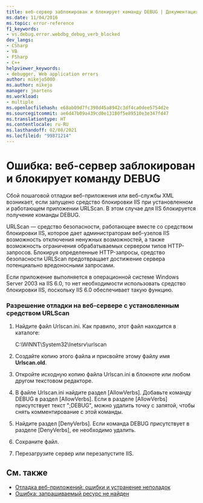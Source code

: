 ```yaml
---
title: веб-сервер заблокирован и блокирует команду DEBUG | Документация Майкрософт
ms.date: 11/04/2016
ms.topic: error-reference
f1_keywords:
- vs.debug.error.webdbg_debug_verb_blocked
dev_langs:
- CSharp
- VB
- FSharp
- C++
helpviewer_keywords:
- debugger, Web application errors
author: mikejo5000
ms.author: mikejo
manager: jmartens
ms.workload:
- multiple
ms.openlocfilehash: e68ab09d7fc398d45a8942c3df4ca0dee5754d2e
ms.sourcegitcommit: ae6d47b09a439cd0e13180f5e89510e3e347fd47
ms.translationtype: HT
ms.contentlocale: ru-RU
ms.lasthandoff: 02/08/2021
ms.locfileid: "99871214"
---
```

# <a name="error-the-web-server-has-been-locked-down-and-is-blocking-the-debug-verb"></a>Ошибка: веб-сервер заблокирован и блокирует команду DEBUG
Сбой пошаговой отладки веб-приложения или веб-службы XML возникает, если запущено средство блокировки IIS при установленном и работающем приложении URLScan. В этом случае для IIS блокируется получение команды DEBUG.

 URLScan — средство безопасности, работающее вместе со средством блокировки IIS, которое дает администраторам веб-узелов IIS возможность отключения ненужных возможностей, а также возможность ограничения обрабатываемых сервером типов HTTP-запросов. Блокируя определенные HTTP-запросы, средство безопасности URLScan предотвращает достижение сервера потенциально вредоносными запросами.

 Если приложение выполняется в операционной системе Windows Server 2003 на IIS 6.0, то нет необходимости использовать средство блокировки IIS, поскольку IIS 6.0 обеспечивает такую функцию.

### <a name="to-enable-debugging-on-a-web-server-with-urlscan-installed"></a>Разрешение отладки на веб-сервере с установленным средством URLScan

1. Найдите файл Urlscan.ini. Как правило, этот файл находится в каталоге:

     C:\WINNT\System32\Inetsrv\urlscan

2. Создайте копию этого файла и присвойте этому файлу имя **Urlscan.old**.

3. Откройте исходную копию файла Urlscan.ini в блокноте или любом другом текстовом редакторе.

4. В файле Urlscan.ini найдите раздел [AllowVerbs]. Добавьте команду DEBUG в раздел [AllowVerbs]. Если в разделе [AllowVerbs] присутствует текст ";DEBUG", можно удалить точку с запятой, чтобы снять комментирование с этой команды.

5. Найдите раздел [DenyVerbs]. Если команда DEBUG присутствует в разделе [DenyVerbs], ее необходимо удалить.

6. Сохраните файл.

7. Перезагрузите сервер или перезапустите IIS.

## <a name="see-also"></a>См. также
- [Отладка веб-приложений: ошибки и устранение неполадок](../debugger/debugging-web-applications-errors-and-troubleshooting.md)
- [Ошибка: запрашиваемый ресурс не найден](../debugger/error-the-web-server-could-not-find-the-requested-resource.md)